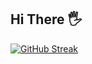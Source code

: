 ## Hi There :raised_hand_with_fingers_splayed:
[![GitHub Streak](http://github-readme-streak-stats.herokuapp.com?user=Tsetsenbileg&theme=transparent&hide_border=true&mode=weekly&card_width=750)](https://git.io/streak-stats)
